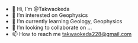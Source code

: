 - 👋 Hi, I’m @Takwaokeda
- 👀 I’m interested on Geophysics
- 🌱 I’m currently learning Geology, Geophysics 
- 💞️ I’m looking to collaborate on ...
- 📫 How to reach me takwaokeda228@gmail.com

<!---
Takwaokeda/Takwaokeda is a ✨ special ✨ repository because its `README.md` (this file) appears on your GitHub profile.
You can click the Preview link to take a look at your changes.
--->
